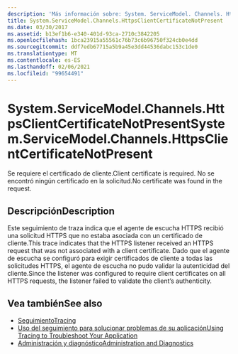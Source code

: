 ```yaml
---
description: 'Más información sobre: System. ServiceModel. Channels. HttpsClientCertificateNotPresent'
title: System.ServiceModel.Channels.HttpsClientCertificateNotPresent
ms.date: 03/30/2017
ms.assetid: b13ef1b6-e340-401d-93ca-2710c3842205
ms.openlocfilehash: 1bca23915a55561c76b73c6b96750f324cb0e4dd
ms.sourcegitcommit: ddf7edb67715a5b9a45e3dd44536dabc153c1de0
ms.translationtype: MT
ms.contentlocale: es-ES
ms.lasthandoff: 02/06/2021
ms.locfileid: "99654491"
---
```

# <a name="systemservicemodelchannelshttpsclientcertificatenotpresent"></a><span data-ttu-id="39547-103">System.ServiceModel.Channels.HttpsClientCertificateNotPresent</span><span class="sxs-lookup"><span data-stu-id="39547-103">System.ServiceModel.Channels.HttpsClientCertificateNotPresent</span></span>

<span data-ttu-id="39547-104">Se requiere el certificado de cliente.</span><span class="sxs-lookup"><span data-stu-id="39547-104">Client certificate is required.</span></span> <span data-ttu-id="39547-105">No se encontró ningún certificado en la solicitud.</span><span class="sxs-lookup"><span data-stu-id="39547-105">No certificate was found in the request.</span></span>  
  
## <a name="description"></a><span data-ttu-id="39547-106">Descripción</span><span class="sxs-lookup"><span data-stu-id="39547-106">Description</span></span>  

 <span data-ttu-id="39547-107">Este seguimiento de traza indica que el agente de escucha HTTPS recibió una solicitud HTTPS que no estaba asociada con un certificado de cliente.</span><span class="sxs-lookup"><span data-stu-id="39547-107">This trace indicates that the HTTPS listener received an HTTPS request that was not associated with a client certificate.</span></span> <span data-ttu-id="39547-108">Dado que el agente de escucha se configuró para exigir certificados de cliente a todas las solicitudes HTTPS, el agente de escucha no pudo validar la autenticidad del cliente.</span><span class="sxs-lookup"><span data-stu-id="39547-108">Since the listener was configured to require client certificates on all HTTPS requests, the listener failed to validate the client’s authenticity.</span></span>  
  
## <a name="see-also"></a><span data-ttu-id="39547-109">Vea también</span><span class="sxs-lookup"><span data-stu-id="39547-109">See also</span></span>

- [<span data-ttu-id="39547-110">Seguimiento</span><span class="sxs-lookup"><span data-stu-id="39547-110">Tracing</span></span>](index.md)
- [<span data-ttu-id="39547-111">Uso del seguimiento para solucionar problemas de su aplicación</span><span class="sxs-lookup"><span data-stu-id="39547-111">Using Tracing to Troubleshoot Your Application</span></span>](using-tracing-to-troubleshoot-your-application.md)
- [<span data-ttu-id="39547-112">Administración y diagnóstico</span><span class="sxs-lookup"><span data-stu-id="39547-112">Administration and Diagnostics</span></span>](../index.md)
